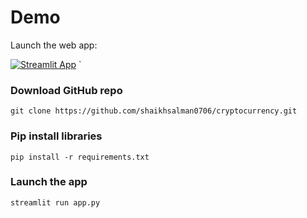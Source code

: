 # Demo

Launch the web app:

[![Streamlit App](https://static.streamlit.io/badges/streamlit_badge_black_white.svg)](https://share.streamlit.io/dataprofessor/binance/main/app.py)
`

###  Download GitHub repo

```
git clone https://github.com/shaikhsalman0706/cryptocurrency.git
```

###  Pip install libraries
```
pip install -r requirements.txt
```

###  Launch the app

```
streamlit run app.py
```
